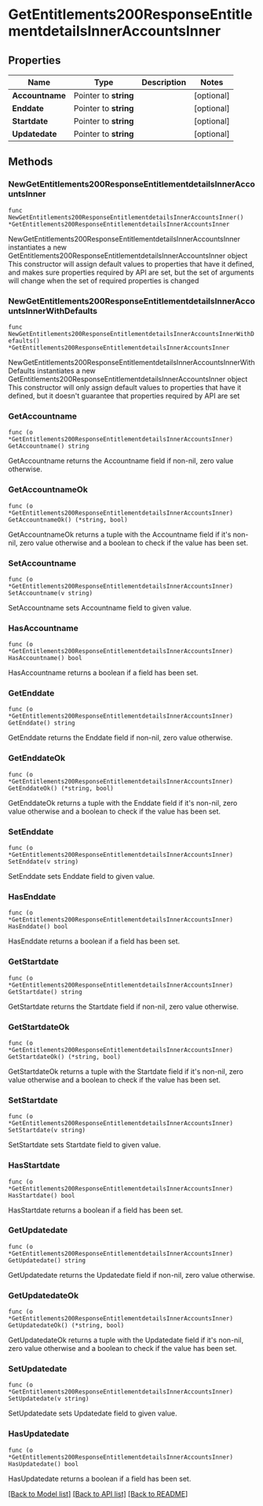 # GetEntitlements200ResponseEntitlementdetailsInnerAccountsInner

## Properties

Name | Type | Description | Notes
------------ | ------------- | ------------- | -------------
**Accountname** | Pointer to **string** |  | [optional] 
**Enddate** | Pointer to **string** |  | [optional] 
**Startdate** | Pointer to **string** |  | [optional] 
**Updatedate** | Pointer to **string** |  | [optional] 

## Methods

### NewGetEntitlements200ResponseEntitlementdetailsInnerAccountsInner

`func NewGetEntitlements200ResponseEntitlementdetailsInnerAccountsInner() *GetEntitlements200ResponseEntitlementdetailsInnerAccountsInner`

NewGetEntitlements200ResponseEntitlementdetailsInnerAccountsInner instantiates a new GetEntitlements200ResponseEntitlementdetailsInnerAccountsInner object
This constructor will assign default values to properties that have it defined,
and makes sure properties required by API are set, but the set of arguments
will change when the set of required properties is changed

### NewGetEntitlements200ResponseEntitlementdetailsInnerAccountsInnerWithDefaults

`func NewGetEntitlements200ResponseEntitlementdetailsInnerAccountsInnerWithDefaults() *GetEntitlements200ResponseEntitlementdetailsInnerAccountsInner`

NewGetEntitlements200ResponseEntitlementdetailsInnerAccountsInnerWithDefaults instantiates a new GetEntitlements200ResponseEntitlementdetailsInnerAccountsInner object
This constructor will only assign default values to properties that have it defined,
but it doesn't guarantee that properties required by API are set

### GetAccountname

`func (o *GetEntitlements200ResponseEntitlementdetailsInnerAccountsInner) GetAccountname() string`

GetAccountname returns the Accountname field if non-nil, zero value otherwise.

### GetAccountnameOk

`func (o *GetEntitlements200ResponseEntitlementdetailsInnerAccountsInner) GetAccountnameOk() (*string, bool)`

GetAccountnameOk returns a tuple with the Accountname field if it's non-nil, zero value otherwise
and a boolean to check if the value has been set.

### SetAccountname

`func (o *GetEntitlements200ResponseEntitlementdetailsInnerAccountsInner) SetAccountname(v string)`

SetAccountname sets Accountname field to given value.

### HasAccountname

`func (o *GetEntitlements200ResponseEntitlementdetailsInnerAccountsInner) HasAccountname() bool`

HasAccountname returns a boolean if a field has been set.

### GetEnddate

`func (o *GetEntitlements200ResponseEntitlementdetailsInnerAccountsInner) GetEnddate() string`

GetEnddate returns the Enddate field if non-nil, zero value otherwise.

### GetEnddateOk

`func (o *GetEntitlements200ResponseEntitlementdetailsInnerAccountsInner) GetEnddateOk() (*string, bool)`

GetEnddateOk returns a tuple with the Enddate field if it's non-nil, zero value otherwise
and a boolean to check if the value has been set.

### SetEnddate

`func (o *GetEntitlements200ResponseEntitlementdetailsInnerAccountsInner) SetEnddate(v string)`

SetEnddate sets Enddate field to given value.

### HasEnddate

`func (o *GetEntitlements200ResponseEntitlementdetailsInnerAccountsInner) HasEnddate() bool`

HasEnddate returns a boolean if a field has been set.

### GetStartdate

`func (o *GetEntitlements200ResponseEntitlementdetailsInnerAccountsInner) GetStartdate() string`

GetStartdate returns the Startdate field if non-nil, zero value otherwise.

### GetStartdateOk

`func (o *GetEntitlements200ResponseEntitlementdetailsInnerAccountsInner) GetStartdateOk() (*string, bool)`

GetStartdateOk returns a tuple with the Startdate field if it's non-nil, zero value otherwise
and a boolean to check if the value has been set.

### SetStartdate

`func (o *GetEntitlements200ResponseEntitlementdetailsInnerAccountsInner) SetStartdate(v string)`

SetStartdate sets Startdate field to given value.

### HasStartdate

`func (o *GetEntitlements200ResponseEntitlementdetailsInnerAccountsInner) HasStartdate() bool`

HasStartdate returns a boolean if a field has been set.

### GetUpdatedate

`func (o *GetEntitlements200ResponseEntitlementdetailsInnerAccountsInner) GetUpdatedate() string`

GetUpdatedate returns the Updatedate field if non-nil, zero value otherwise.

### GetUpdatedateOk

`func (o *GetEntitlements200ResponseEntitlementdetailsInnerAccountsInner) GetUpdatedateOk() (*string, bool)`

GetUpdatedateOk returns a tuple with the Updatedate field if it's non-nil, zero value otherwise
and a boolean to check if the value has been set.

### SetUpdatedate

`func (o *GetEntitlements200ResponseEntitlementdetailsInnerAccountsInner) SetUpdatedate(v string)`

SetUpdatedate sets Updatedate field to given value.

### HasUpdatedate

`func (o *GetEntitlements200ResponseEntitlementdetailsInnerAccountsInner) HasUpdatedate() bool`

HasUpdatedate returns a boolean if a field has been set.


[[Back to Model list]](../README.md#documentation-for-models) [[Back to API list]](../README.md#documentation-for-api-endpoints) [[Back to README]](../README.md)


